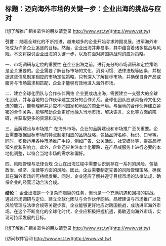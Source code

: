 ## **标题：迈向海外市场的关键一步：企业出海的挑战与应对**

[想了解推广相关软件的朋友请登录 http://www.vst.tw](http://www.vst.tw)

**引言：**
随着全球化的不断推进，越来越多的企业开始寻求跨国发展，进军海外市场成为许多企业追逐的目标。然而，企业出海并非易事，其中蕴含着诸多挑战与风险。本文将探讨企业出海的关键一步，以及在面对跨国挑战时的应对策略。

一、市场调研与定位的重要性
在企业出海之前，进行充分的市场调研和定位策略是至关重要的。企业需要了解目标市场的文化、消费习惯、法律法规等因素，并根据这些信息制定相应的市场定位策略。只有深入了解目标市场，并确保自身产品或服务与市场需求相匹配，企业才能够有效地进入海外市场。

二、建立全球化团队与合作伙伴网络
企业要成功出海，需要建立一支强大的全球化团队，并与当地的合作伙伴建立良好的合作关系。全球化团队应该具备跨文化交流的能力，能够理解并适应不同国家和地区的商业环境。与当地的合作伙伴建立紧密的合作关系，能够帮助企业更好地融入当地市场，解决语言、文化等方面的障碍，并获取更多的资源和支持。

三、品牌建设与市场推广
在海外市场，企业的品牌建设和市场推广至关重要。企业需要根据目标市场的特点制定相应的品牌战略，包括品牌名称、标识、口号等。同时，积极运用各种市场推广手段，例如广告、公关活动、社交媒体等，提高品牌知名度和影响力。此外，企业还应关注本土化策略，在产品或服务上进行必要的本地化调整，以符合当地市场的需求和偏好。

四、风险管理与法律合规
企业在出海过程中需要认识到存在一系列的风险，包括政治、经济、法律等方面的风险。因此，企业需要制定完善的风险管理策略，确保其在海外市场的可持续发展。同时，企业还应了解并遵守目标市场的法律法规，确保企业的经营活动合法合规。

**结论：**
企业出海是一个复杂而艰巨的任务，但也是一个充满机遇和回报的挑战。通过市场调研与定位、建立全球化团队与合作伙伴网络、品牌建设与市场推广以及风险管理与法律合规等关键步骤，企业能够更好地应对跨国挑战，成功进军海外市场。在这个不断变化的全球化时代，企业应积极把握机遇，勇敢迈向海外市场，实现可持续发展的目标。

[想了解推广相关软件的朋友请登录 http://www.vst.tw](http://www.vst.tw)


[访问软件官网 http://www.vst.tw](http://www.vst.tw)
